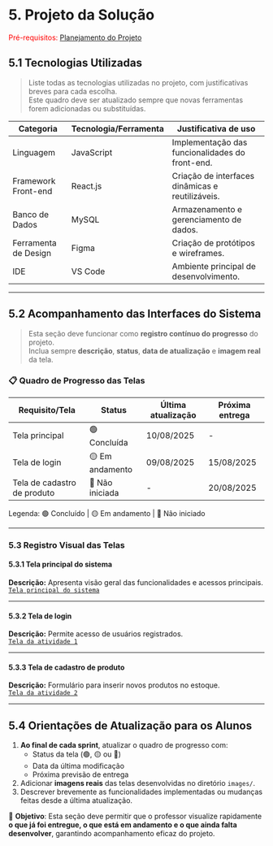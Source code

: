 # 5. Projeto da Solução

<span style="color:red">Pré-requisitos: <a href="4-Gestão-Configuração.md"> Planejamento do Projeto</a></span>



## 5.1 Tecnologias Utilizadas

> Liste todas as tecnologias utilizadas no projeto, com justificativas breves para cada escolha.  
> Este quadro deve ser atualizado sempre que novas ferramentas forem adicionadas ou substituídas.

| Categoria             | Tecnologia/Ferramenta | Justificativa de uso |
|-----------------------|------------------------|----------------------|
| Linguagem             | JavaScript             | Implementação das funcionalidades do front-end. |
| Framework Front-end   | React.js               | Criação de interfaces dinâmicas e reutilizáveis. |
| Banco de Dados        | MySQL                  | Armazenamento e gerenciamento de dados. |
| Ferramenta de Design  | Figma                  | Criação de protótipos e wireframes. |
| IDE                   | VS Code                | Ambiente principal de desenvolvimento. |

---

## 5.2 Acompanhamento das Interfaces do Sistema

> Esta seção deve funcionar como **registro contínuo do progresso** do projeto.  
> Inclua sempre **descrição**, **status**, **data de atualização** e **imagem real** da tela.

### 📋 Quadro de Progresso das Telas

| Requisito/Tela                | Status | Última atualização | Próxima entrega |
|--------------------------------|--------|--------------------|-----------------|
| Tela principal                 | 🟢 Concluída     | 10/08/2025         | -               |
| Tela de login                  | 🟡 Em andamento | 09/08/2025         | 15/08/2025      |
| Tela de cadastro de produto    | 🔴 Não iniciada | -                  | 20/08/2025      |

Legenda: 🟢 Concluído | 🟡 Em andamento | 🔴 Não iniciado

---

### 5.3 Registro Visual das Telas

#### 5.3.1 Tela principal do sistema
**Descrição:** Apresenta visão geral das funcionalidades e acessos principais.  
[`Tela principal do sistema`](images/)

---

#### 5.3.2 Tela de login
**Descrição:** Permite acesso de usuários registrados.  
[`Tela da atividade 1`](images/)

---

#### 5.3.3 Tela de cadastro de produto
**Descrição:** Formulário para inserir novos produtos no estoque.  
[`Tela da atividade 2`](images/)

---

## 5.4 Orientações de Atualização para os Alunos

1. **Ao final de cada sprint**, atualizar o quadro de progresso com:
   - Status da tela (🟢, 🟡 ou 🔴)
   - Data da última modificação
   - Próxima previsão de entrega
2. Adicionar **imagens reais** das telas desenvolvidas no diretório `images/`.
3. Descrever brevemente as funcionalidades implementadas ou mudanças feitas desde a última atualização.

📌 **Objetivo**: Esta seção deve permitir que o professor visualize rapidamente **o que já foi entregue, o que está em andamento e o que ainda falta desenvolver**, garantindo acompanhamento eficaz do projeto.











